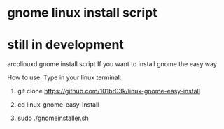 # gnome linux install script
# still in development
arcolinuxd gnome install script
If you want to install gnome the easy way

How to use:
Type in your linux terminal: 
1. git clone https://github.com/101br03k/linux-gnome-easy-install

2. cd linux-gnome-easy-install

3. sudo ./gnomeinstaller.sh
